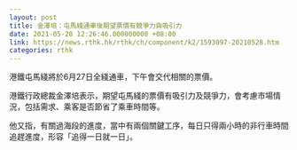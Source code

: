 ```yaml
---
layout: post
title: 金澤培：屯馬綫通車後期望票價有競爭力與吸引力
date: 2021-05-28 12:26:46.000000000 +08:00
link: https://news.rthk.hk/rthk/ch/component/k2/1593097-20210528.htm
categories: rthk
---
```


港鐵屯馬綫將於6月27日全綫通車，下午會交代相關的票價。

港鐵行政總裁金澤培表示，期望屯馬綫的票價有吸引力及競爭力，會考慮市場情況，包括需求、乘客是否節省了乘車時間等。

他又指，有關過海段的進度，當中有兩個關鍵工序，每日只得兩小時的非行車時間追趕進度，形容「追得一日就一日」。
